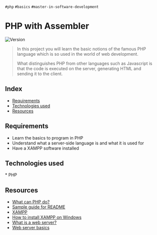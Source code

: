 `#php` `#basics` `#master-in-software-development`

# PHP with Assembler

<p>
  <img alt="Version" src="https://img.shields.io/badge/version-1.0-blue.svg?cacheSeconds=2592000" />
</p>

> In this project you will learn the basic notions of the famous PHP language which is so used in the world of web development.
>
> What distinguishes PHP from other languages ​​such as Javascript is that the code is executed on the server, generating HTML and sending it to the client.

## Index

- [Requirements](#requirements)
- [Technologies used](#technologies-used)
- [Resources](#resources)

## Requirements

- Learn the basics to program in PHP
- Understand what a server-side language is and what it is used for
- Have a XAMPP software installed


## Technologies used

\* PHP

## Resources

- [What can PHP do?](https://www.php.net/manual/es/intro-whatcando.php)
- [Sample guide for README](https://gist.github.com/Villanuevand/6386899f70346d4580c723232524d35a)
- [XAMPP](https://www.apachefriends.org/es/index.html)
- [How to install XAMPP on Windows](https://www.youtube.com/watch?v=h6DEDm7C37A)
- [What is a web server?](https://www.youtube.com/watch?v=Yt1nesKi5Ec)
- [Web server basics](https://www.youtube.com/watch?v=3VqfpVKvlxQ)
